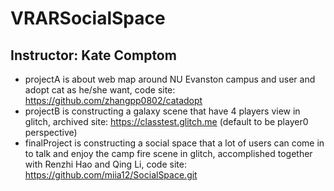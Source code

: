 # VRARSocialSpace
## Instructor: Kate Comptom
* projectA is about web map around NU Evanston campus and user and adopt cat as he/she want, code site: https://github.com/zhangpp0802/catadopt
* projectB is constructing a galaxy scene that have 4 players view in glitch, archived site: https://classtest.glitch.me (default to be player0 perspective)
* finalProject is constructing a social space that a lot of users can come in to talk and enjoy the camp fire scene in glitch, accomplished together with Renzhi Hao and Qing Li, code site: https://github.com/miia12/SocialSpace.git
